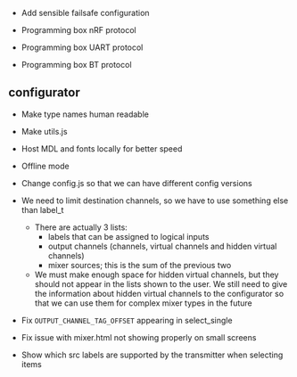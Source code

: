 - Add sensible failsafe configuration

- Programming box nRF protocol
- Programming box UART protocol
- Programming box BT protocol

## configurator
- Make type names human readable
- Make utils.js

- Host MDL and fonts locally for better speed
- Offline mode

- Change config.js so that we can have different config versions


- We need to limit destination channels, so we have to use something else than label_t
    - There are actually 3 lists:
        * labels that can be assigned to logical inputs
        * output channels (channels, virtual channels and hidden virtual channels)
        * mixer sources; this is the sum of the previous two
    - We must make enough space for hidden virtual channels, but they should not appear in the lists shown to the user. We still need to give the information about hidden virtual channels to the configurator so that we can use them for complex mixer types in the future
- Fix `OUTPUT_CHANNEL_TAG_OFFSET` appearing in select_single

- Fix issue with mixer.html not showing properly on small screens

- Show which src labels are supported by the transmitter when selecting items